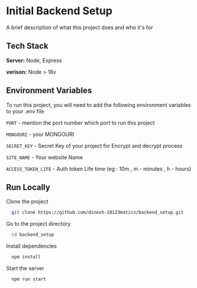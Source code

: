 
# Initial Backend Setup 

A brief description of what this project does and who it's for




## Tech Stack

**Server:** Node, Express

**verison:** Node > 18v

## Environment Variables

To run this project, you will need to add the following environment variables to your .env file

`PORT` - mention the port number which port to run this project

`MONGOURI` - your MONGOURI

`SECRET_KEY` - Secret Key of your project for Encrypt and decrypt process

`SITE_NAME` - Your website Name

`ACCESS_TOKEN_LIFE` - Auth token Life time (eg : 10m , m - minutes , h - hours)


## Run Locally

Clone the project

```bash
  git clone https://github.com/dinesh-10123maticz/backend_setup.git
```

Go to the project directory

```bash
  cd backend_setup
```

Install dependencies

```bash
  npm install
```

Start the server

```bash
  npm run start
```

